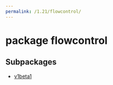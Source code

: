 ```yaml
---
permalink: /1.21/flowcontrol/
---
```


# package flowcontrol



## Subpackages

* [v1beta1](flowcontrol-v1beta1.md)
